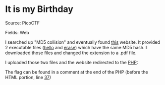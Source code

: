 # It is my Birthday

Source: PicoCTF

Fields: Web

I searched up "MD5 collision" and eventually found [this](https://www.mscs.dal.ca/~selinger/md5collision/) website. It provided 2 executable files ([hello](https://vivian-dai.github.io/PicoCTF2021-Writeup/Web%20Exploitation/It%20is%20my%20Birthday/hello.pdf) and [erase](https://vivian-dai.github.io/PicoCTF2021-Writeup/Web%20Exploitation/It%20is%20my%20Birthday/erase.pdf)) which have the same MD5 hash. I downloaded those files and changed the extension to a .pdf file.

I uploaded those two files and the website redirected to the [PHP](https://vivian-dai.github.io/PicoCTF2021-Writeup/Web%20Exploitation/It%20is%20my%20Birthday/source.php):

The flag can be found in a comment at the end of the PHP (before the HTML portion, line [37](https://github.com/vivian-dai/PicoCTF2021-Writeup/blob/53bed8a7177440cca590ed45ed4a6ed142ca8515/Web%20Exploitation/It%20is%20my%20Birthday/source.php#L37))
